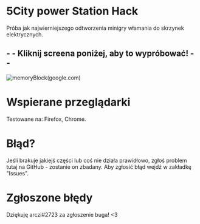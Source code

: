 # 5City power Station Hack

Próba jak najwierniejszego odtworzenia minigry włamania do skrzynek elektrycznych.

## - - Kliknij screena poniżej, aby to wypróbować! - - 
![memoryBlock](https://user-images.githubusercontent.com/90990679/142744534-a9459597-5f99-477d-8a7a-c317dbd15a24.png)(google.com)




# Wspierane przeglądarki
Testowane na: Firefox, Chrome.

# Błąd?
Jeśli brakuje jakiejś części lub coś nie działa prawidłowo, zgłoś problem tutaj na GitHub - zostanie on zbadany.
Aby zgłosić błąd wejdź w zakładkę "Issues".

# Zgłoszone błędy
Dziękuję arczi#2723 za zgłoszenie buga! <3
